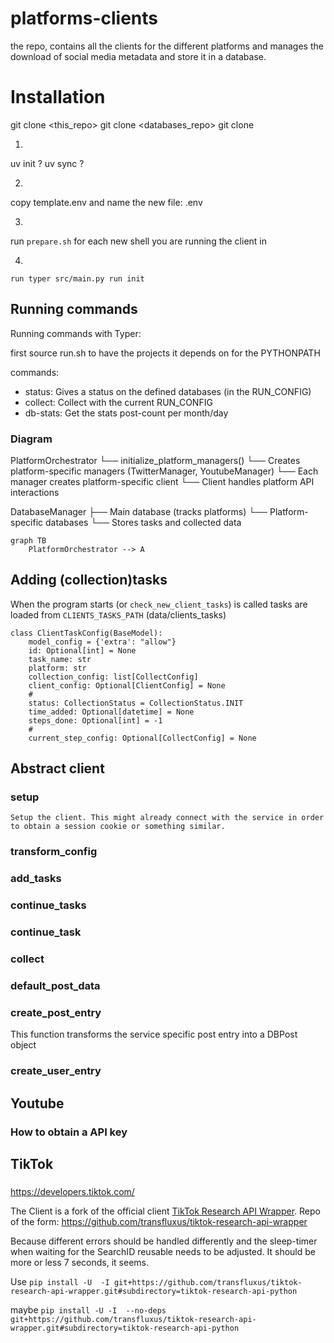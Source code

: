 # platforms-clients

the repo, contains all the clients for the different platforms and manages the download of social media metadata and
store it in a database.

# Installation

git clone <this_repo>
git clone <databases_repo>
git clone <tools repo>

1. 
uv init ? uv sync  ?

2.
copy template.env and name the new file: .env

3. 
run `prepare.sh` for each new shell you are running the client in

4.
`run typer src/main.py run init`


## Running commands

Running commands with Typer:

first source run.sh to have the projects it depends on for the PYTHONPATH

commands:

- status: Gives a status on the defined databases (in the RUN_CONFIG)
- collect: Collect with the current RUN_CONFIG
- db-stats: Get the stats post-count per month/day

### Diagram

PlatformOrchestrator
└── initialize_platform_managers()
└── Creates platform-specific managers (TwitterManager, YoutubeManager)
└── Each manager creates platform-specific client
└── Client handles platform API interactions

DatabaseManager
├── Main database (tracks platforms)
└── Platform-specific databases
└── Stores tasks and collected data

```mermaid
graph TB
    PlatformOrchestrator --> A

```

## Adding (collection)tasks

When the program starts (or `check_new_client_tasks`) is called tasks
are loaded from `CLIENTS_TASKS_PATH` (data/clients_tasks)

```
class ClientTaskConfig(BaseModel):
    model_config = {'extra': "allow"}
    id: Optional[int] = None
    task_name: str
    platform: str
    collection_config: list[CollectConfig]
    client_config: Optional[ClientConfig] = None
    #
    status: CollectionStatus = CollectionStatus.INIT
    time_added: Optional[datetime] = None
    steps_done: Optional[int] = -1
    #
    current_step_config: Optional[CollectConfig] = None
```

## Abstract client

### setup

    Setup the client. This might already connect with the service in order to obtain a session cookie or something similar.

### transform_config

### add_tasks

### continue_tasks

### continue_task

### collect

### default_post_data

### create_post_entry

This function transforms the service specific post entry into a DBPost object

### create_user_entry

## Youtube

### How to obtain a API key

## TikTok

###

https://developers.tiktok.com/

The Client is a fork of the official
client [TikTok Research API Wrapper](https://github.com/tiktok/tiktok-research-api-wrapper).
Repo of the form: https://github.com/transfluxus/tiktok-research-api-wrapper

Because different errors should be handled differently and the sleep-timer when waiting for the SearchID reusable needs
to be adjusted.
It should be more or less 7 seconds, it seems.

Use
`pip install -U  -I git+https://github.com/transfluxus/tiktok-research-api-wrapper.git#subdirectory=tiktok-research-api-python`

maybe
`pip install -U -I  --no-deps git+https://github.com/transfluxus/tiktok-research-api-wrapper.git#subdirectory=tiktok-research-api-python`

